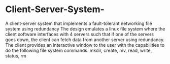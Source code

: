 # Client-Server-System-
A client-server system that implements a fault-tolerant networking file system using redundancy 
The design emulates a linux file system where the client software interfaces with 4 servers such that if one of the servers goes down, the client can fetch data from another server using redundancy. The client provides an interactive window to the user with the capabilities to do the following file system commands: mkdir, create, mv, read, write, status, rm 
